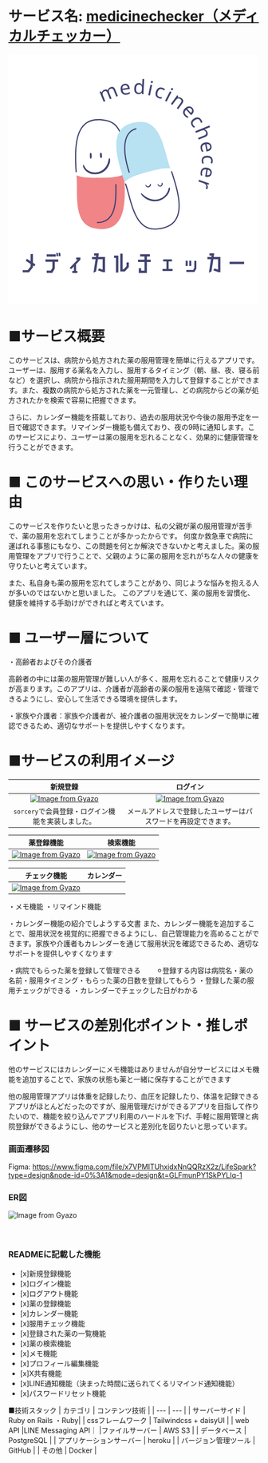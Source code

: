 # サービス名: [medicinechecker（メディカルチェッカー）](https://medicine-checker.com/)
[![alt text](app/assets/images/mdc.png)](https://medicine-checker.com/)

# ■サービス概要

このサービスは、病院から処方された薬の服用管理を簡単に行えるアプリです。ユーザーは、服用する薬名を入力し、服用するタイミング（朝、昼、夜、寝る前など）を選択し、病院から指示された服用期間を入力して登録することができます。また、複数の病院から処方された薬を一元管理し、どの病院からどの薬が処方されたかを検索で容易に把握できます。

さらに、カレンダー機能を搭載しており、過去の服用状況や今後の服用予定を一目で確認できます。リマインダー機能も備えており、夜の9時に通知します。このサービスにより、ユーザーは薬の服用を忘れることなく、効果的に健康管理を行うことができます。

# ■ このサービスへの思い・作りたい理由
このサービスを作りたいと思ったきっかけは、私の父親が薬の服用管理が苦手で、薬の服用を忘れてしまうことが多かったからです。
何度か救急車で病院に運ばれる事態にもなり、この問題を何とか解決できないかと考えました。薬の服用管理をアプリで行うことで、父親のように薬の服用を忘れがちな人々の健康を守りたいと考えています。

また、私自身も薬の服用を忘れてしまうことがあり、同じような悩みを抱える人が多いのではないかと思いました。
このアプリを通じて、薬の服用を習慣化、健康を維持する手助けができればと考えています。

# ■ ユーザー層について

・高齢者およびその介護者

高齢者の中には薬の服用管理が難しい人が多く、服用を忘れることで健康リスクが高まります。このアプリは、介護者が高齢者の薬の服用を遠隔で確認・管理できるようにし、安心して生活できる環境を提供します。

・家族や介護者：家族や介護者が、被介護者の服用状況をカレンダーで簡単に確認できるため、適切なサポートを提供しやすくなります。


# ■サービスの利用イメージ
|新規登録| ログイン|
|:-:|:-:|
|[![Image from Gyazo](https://i.gyazo.com/6d4bdb77b0b3fe339b32161c9405b13d.jpg)](https://gyazo.com/6d4bdb77b0b3fe339b32161c9405b13d)|[![Image from Gyazo](https://i.gyazo.com/e96c5a3edbc3e0fef4519839deee39eb.jpg)](https://gyazo.com/e96c5a3edbc3e0fef4519839deee39eb)|
|`sorcery`で会員登録・ログイン機能を実装しました。|メールアドレスで登録したユーザーはパスワードを再設定できます。|

|薬登録機能|検索機能|
|:-:|:-:|
|[![Image from Gyazo](https://i.gyazo.com/c01afc12aefa5270857989065226e079.gif)](https://gyazo.com/c01afc12aefa5270857989065226e079)|[![Image from Gyazo](https://i.gyazo.com/152b074102348d74b9d4d540e36b1da5.gif)](https://gyazo.com/152b074102348d74b9d4d540e36b1da5)|

|チェック機能|カレンダー|
|:-:|:-:|
|[![Image from Gyazo](https://i.gyazo.com/e3bff2048541330f6bb1b3e5e89ca09d.gif)](https://gyazo.com/e3bff2048541330f6bb1b3e5e89ca09d)|

・メモ機能
・リマインド機能


・カレンダー機能の紹介でしようする文書
また、カレンダー機能を追加することで、服用状況を視覚的に把握できるようにし、自己管理能力を高めることができます。家族や介護者もカレンダーを通じて服用状況を確認できるため、適切なサポートを提供しやすくなります




・病院でもらった薬を登録して管理できる
　　⚪︎登録する内容は病院名・薬の名前・服用タイミング・もらった薬の日数を登録してもらう
・登録した薬の服用チェックができる
・カレンダーでチェックした日がわかる












# ■ サービスの差別化ポイント・推しポイント
他のサービスにはカレンダーにメモ機能はありませんが自分サービスにはメモ機能を追加することで、家族の状態も薬と一緒に保存することができます

他の服用管理アプリは体重を記録したり、血圧を記録したり、体温を記録できるアプリがほとんどだったのですが、服用管理だけができるアプリを目指して作りたいので、機能を絞り込んでアプリ利用のハードルを下げ、手軽に服用管理と病院登録ができるようにし、他のサービスと差別化を図りたいと思っています。

### 画面遷移図
Figma: https://www.figma.com/file/x7VPMITUhxidxNnQQRzX2z/LifeSpark?type=design&node-id=0%3A1&mode=design&t=GLFmunPY1SkPYLIq-1

### ER図
![Image from Gyazo](https://i.gyazo.com/28fd7b36c3ef50760c8dffe4121bea7f.png)

　　
### READMEに記載した機能
- [x]新規登録機能
- [x]ログイン機能
- [x]ログアウト機能
- [x]薬の登録機能
- [x]カレンダー機能
- [x]服用チェック機能
- [x]登録された薬の一覧機能
- [x]薬の検索機能
- [x]メモ機能
- [x]プロフィール編集機能
- [x]X共有機能
- [x]LINE通知機能（決まった時間に送られてくるリマインド通知機能）
- [x]パスワードリセット機能



■技術スタック
| カテゴリ | コンテンツ技術 |
| --- | --- |
| サーバーサイド | Ruby on Rails ・Ruby|
| cssフレームワーク | Tailwindcss + daisyUI |
| web API |LINE Messaging API｜
|ファイルサーバー | AWS S3 |
| データベース | PostgreSQL |
| アプリケーションサーバー | heroku |
| バージョン管理ツール | GitHub |
| その他 | Docker |

